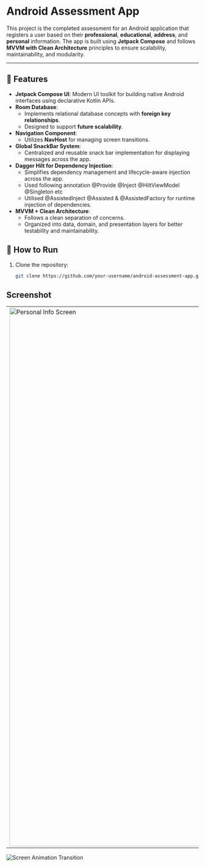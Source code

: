 # Android Assessment App

This project is the completed assessment for an Android application that registers a user based on their **professional**, **educational**, **address**, and **personal** information. The app is built using **Jetpack Compose** and follows **MVVM with Clean Architecture** principles to ensure scalability, maintainability, and modularity.

---

## 🚀 Features

- **Jetpack Compose UI**: Modern UI toolkit for building native Android interfaces using declarative Kotlin APIs.
- **Room Database**:
    - Implements relational database concepts with **foreign key relationships**.
    - Designed to support **future scalability**.
- **Navigation Component**:
    - Utilizes **NavHost** for managing screen transitions.
- **Global SnackBar System**:
    - Centralized and reusable snack bar implementation for displaying messages across the app.
- **Dagger Hilt for Dependency Injection**:
  - Simplifies dependency management and lifecycle-aware injection across the app.
  - Used following annotation @Provide @Inject @HiltViewModel @Singleton etc
  - Utilised @AssistedInject @Assisted & @AssistedFactory for runtime injection of dependencies. 
- **MVVM + Clean Architecture**:
    - Follows a clean separation of concerns.
    - Organized into data, domain, and presentation layers for better testability and maintainability.

## 📱 How to Run

1. Clone the repository:
   ```bash
   git clone https://github.com/your-username/android-assessment-app.git

##  Screenshot
<table>
  <tr>
    <td><img src="register_screen_1.png" alt="Personal Info Screen" width="1408"/></td>
    <td><img src="snackbar_validation.png" alt="Education Info Screen" width="1408"/></td>
    <td><img src="camera_picker_dialog.png" alt="Summary Screen" width= "1408"/></td>
    <td><img src="register_screen_2.png" alt="Summary Screen" width= "1408"/></td>
    <td><img src="register_screen_3.png" alt="Summary Screen" width= "1408"/></td>
    <td><img src="user_list_screen.png" alt="Summary Screen" width= "1408"/></td>
  </tr>
</table>

![Screen Animation Transition](shared_layout_transition.gif)